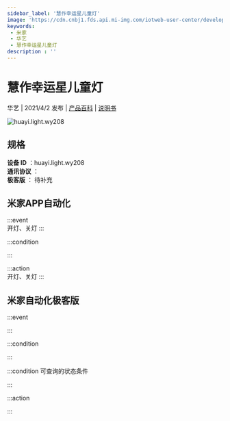 ```yaml
---
sidebar_label: '慧作幸运星儿童灯'
image: 'https://cdn.cnbj1.fds.api.mi-img.com/iotweb-user-center/developer_1679064382550AuVu8W7n.png?GalaxyAccessKeyId=AKVGLQWBOVIRQ3XLEW&Expires=9223372036854775807&Signature=FyTJFGSfSAq6UwJGlr6oh/L5I9E='
keywords: 
 - 米家
 - 华艺
 - 慧作幸运星儿童灯
description : ''
---
```

# 慧作幸运星儿童灯

华艺 | 2021/4/2 发布 | [产品百科](https://home.mi.com/webapp/content/baike/product/index.html?model=huayi.light.wy208/) | [说明书](https://home.mi.com/views/introduction.html?model=huayi.light.wy208&region=cn)

![huayi.light.wy208](https://cdn.cnbj1.fds.api.mi-img.com/iotweb-user-center/developer_1679064382550AuVu8W7n.png?GalaxyAccessKeyId=AKVGLQWBOVIRQ3XLEW&Expires=9223372036854775807&Signature=FyTJFGSfSAq6UwJGlr6oh/L5I9E=)

## 规格  
> 
**设备 ID** ：huayi.light.wy208  
**通讯协议** ：  
**极客版**  ： 待补充 


## 米家APP自动化  

:::event  
开灯、关灯
:::

:::condition  

:::

:::action   
开灯、关灯
:::

## 米家自动化极客版  

:::event  

:::

:::condition  

:::

:::condition 可查询的状态条件  

:::

:::action  

:::

        
